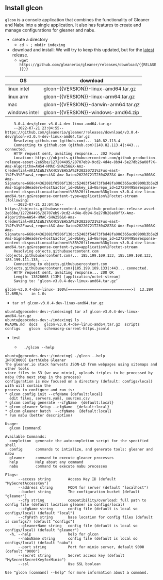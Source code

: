 ## Install glcon
`glcon` is a console application that combines the functionality of Gleaner and Nabu into a single application.
It also has features to create and manage configurations for gleaner and nabu.

* create a directory
    * `cd ~ ; mkdir indexing`
* download and install:
We will try to keep this updated, but for the [latest release](https://github.com/gleanerio/gleaner/releases).
    * `wget https://github.com/gleanerio/gleaner/releases/download/{{RELASE}}}}`

| OS              | download                                |  
|-----------------|-----------------------------------------|
| linux intel     | glcon-{{VERSION}}-linux-amd64.tar.gz    |
| linux arm       | glcon-{{VERSION}}-linux-arm64.tar.gz    |
| mac             | glcon-{{VERSION}}-darwin-arm64.tar.gz   |
| windows  intel  | glcon-{{VERSION}}-windows-amd64.zip     |




```shell
    3.0.4-dev/glcon-v3.0.4-dev-linux-amd64.tar.gz
    --2022-07-21 23:04:55--  https://github.com/gleanerio/gleaner/releases/download/v3.0.4-dev/glcon-v3.0.4-dev-linux-amd64.tar.gz
    Resolving github.com (github.com)... 140.82.113.4
    Connecting to github.com (github.com)|140.82.113.4|:443... connected.
    HTTP request sent, awaiting response... 302 Found
    Location: https://objects.githubusercontent.com/github-production-release-asset-2e65be/127204495/28707eb9-9cd2-4d4e-8b94-5e27db26a08f?X-Amz-Algorithm=AWS4-HMAC-SHA256&X-Amz-Credential=AKIAIWNJYAX4CSVEH53A%2F20220721%2Fus-east-1%2Fs3%2Faws4_request&X-Amz-Date=20220721T230428Z&X-Amz-Expires=300&X-Amz-Signature=668c44362081f0506f138cc52483f54d73fbd48fa906365ac80909b3b5e2b787&X-Amz-SignedHeaders=host&actor_id=0&key_id=0&repo_id=127204495&response-content-disposition=attachment%3B%20filename%3Dglcon-v3.0.4-dev-linux-amd64.tar.gz&response-content-type=application%2Foctet-stream [following]
    --2022-07-21 23:04:56--  https://objects.githubusercontent.com/github-production-release-asset-2e65be/127204495/28707eb9-9cd2-4d4e-8b94-5e27db26a08f?X-Amz-Algorithm=AWS4-HMAC-SHA256&X-Amz-Credential=AKIAIWNJYAX4CSVEH53A%2F20220721%2Fus-east-1%2Fs3%2Faws4_request&X-Amz-Date=20220721T230428Z&X-Amz-Expires=300&X-Amz-Signature=668c44362081f0506f138cc52483f54d73fbd48fa906365ac80909b3b5e2b787&X-Amz-SignedHeaders=host&actor_id=0&key_id=0&repo_id=127204495&response-content-disposition=attachment%3B%20filename%3Dglcon-v3.0.4-dev-linux-amd64.tar.gz&response-content-type=application%2Foctet-stream
    Resolving objects.githubusercontent.com (objects.githubusercontent.com)... 185.199.109.133, 185.199.108.133, 185.199.111.133, ...
    Connecting to objects.githubusercontent.com (objects.githubusercontent.com)|185.199.109.133|:443... connected.
    HTTP request sent, awaiting response... 200 OK
    Length: 13826668 (13M) [application/octet-stream]
    Saving to: ‘glcon-v3.0.4-dev-linux-amd64.tar.gz’

glcon-v3.0.4-dev-linux- 100%[=============================>]  13.19M  12.6MB/s    in 1.0s
```

  * `tar xf glcon-v3.0.4-dev-linux-amd64.tar.gz`

```shell
ubuntu@geocodes-dev:~/indexing$ tar xf glcon-v3.0.4-dev-linux-amd64.tar.gz
ubuntu@geocodes-dev:~/indexing$ ls
README.md  docs   glcon-v3.0.4-dev-linux-amd64.tar.gz  scripts
configs    glcon  schemaorg-current-https.jsonld
```

  * test

     * `  ./glcon --help`

```shell
ubuntu@geocodes-dev:~/indexing$ ./glcon --help
INFO[0000] EarthCube Gleaner                            
The gleaner.io stack harvests JSON-LD from webpages using sitemaps and other tools
store files in S3 (we use minio), uploads triples to be processed by nabu (the next step in the process)
configuration is now focused on a directory (default: configs/local) with will contain the
process to configure and run is:
* glcon config init --cfgName {default:local}
  edit files, servers.yaml, sources.csv
* glcon config generate --cfgName  {default:local}
* glcon gleaner Setup --cfgName  {default:local}
* glcon gleaner batch  --cfgName  {default:local}
* run nabu (better description)

Usage:
  glcon [command]

Available Commands:
  completion  generate the autocompletion script for the specified shell
  config      commands to intialize, and generate tools: gleaner and nabu
  gleaner     command to execute gleaner processes
  help        Help about any command
  nabu        command to execute nabu processes

Flags:
      --access string        Access Key ID (default "MySecretAccessKey")
      --address string       FQDN for server (default "localhost")
      --bucket string        The configuration bucket (default "gleaner")
      --cfg string           compatibility/overload: full path to config file (default location gleaner in configs/local)
      --cfgName string       config file (default is local so configs/local) (default "local")
      --cfgPath string       base location for config files (default is configs/) (default "configs")
      --gleanerName string   config file (default is local so configs/local) (default "gleaner")
  -h, --help                 help for glcon
      --nabuName string      config file (default is local so configs/local) (default "nabu")
      --port string          Port for minio server, default 9000 (default "9000")
      --secret string        Secret access key (default "MySecretSecretKeyforMinio")
      --ssl                  Use SSL boolean

Use "glcon [command] --help" for more information about a command.
```
